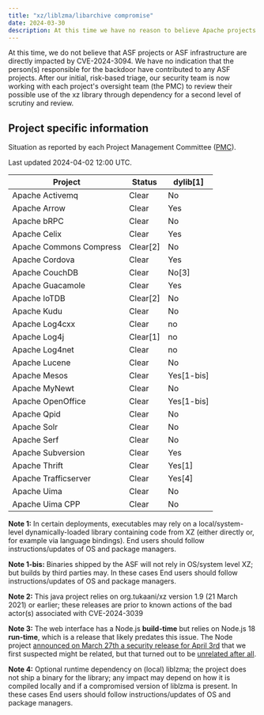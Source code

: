 ```yaml
---
title: "xz/liblzma/libarchive compromise"
date: 2024-03-30
description: At this time we have no reason to believe Apache projects are directly impacted by this compromise, also known as CVE-2024-3094.
---
```


At this time, we do not believe that ASF projects or ASF infrastructure are directly impacted by CVE-2024-3094.
We have no indication that the person(s) responsible for the backdoor have contributed to any ASF projects.
After our initial, risk-based triage, our security team is now working with each project's oversight team (the PMC)
to review their possible use of the xz library through dependency for a second level of scrutiny and review.

## Project specific information

Situation as reported by each Project Management Committee ([PMC](https://www.apache.org/dev/pmc.html#what-is-a-pmc)). 

Last updated 2024-04-02 12:00 UTC.

| Project | Status | dylib[1] |
|---------|--------|-------|
| Apache Activemq | Clear | No |
| Apache Arrow | Clear | Yes |
| Apache bRPC | Clear | No |
| Apache Celix | Clear | Yes |
| Apache Commons Compress | Clear[2] | No |
| Apache Cordova | Clear | Yes |
| Apache CouchDB | Clear | No[3] |
| Apache Guacamole | Clear | Yes |
| Apache IoTDB| Clear[2] | No |
| Apache Kudu | Clear | No |
| Apache Log4cxx | Clear | no |
| Apache Log4j | Clear[1] | no |
| Apache Log4net | Clear | no |
| Apache Lucene | Clear | No |
| Apache Mesos | Clear | Yes[1-bis] |
| Apache MyNewt | Clear | No |
| Apache OpenOffice | Clear | Yes[1-bis] |
| Apache Qpid | Clear | No |
| Apache Solr | Clear | No |
| Apache Serf | Clear | No |
| Apache Subversion | Clear | Yes |
| Apache Thrift | Clear | Yes[1] |
| Apache Trafficserver | Clear |Yes[4] |
| Apache Uima | Clear | No |
| Apache Uima CPP | Clear | No |

**Note 1:** In certain deployments, executables may rely on a local/system-level dynamically-loaded library containing code from XZ (either directly or, for example via language bindings). End users should follow instructions/updates of OS and package managers.

**Note 1-bis:** Binaries shipped by the ASF will not rely in OS/system level XZ; but builds by third parties may. In these cases End users should follow instructions/updates of OS and package managers.


**Note 2:** This java project relies on org.tukaani/xz version 1.9 (21 March 2021) or earlier; these releases are prior to known actions of the bad actor(s) associated with CVE-2024-3039

**Note 3:** The web interface has a Node.js **build-time** but relies on Node.js 18 **run-time**, which is a release that likely predates this issue.  The Node project [announced on March 27th a security release for April 3rd](https://nodejs.org/en/blog/vulnerability/april-2024-security-releases) that we first suspected might be related, but that turned out to be [unrelated after all](https://nodejs.org/en/blog/vulnerability/april-2024-security-releases).

**Note 4:** Optional runtime dependency on (local) liblzma; the project does not ship a binary for the library; any impact may depend on how it is compiled locally and if a compromised version of liblzma is present. In these cases End users should follow instructions/updates of OS and package managers.


